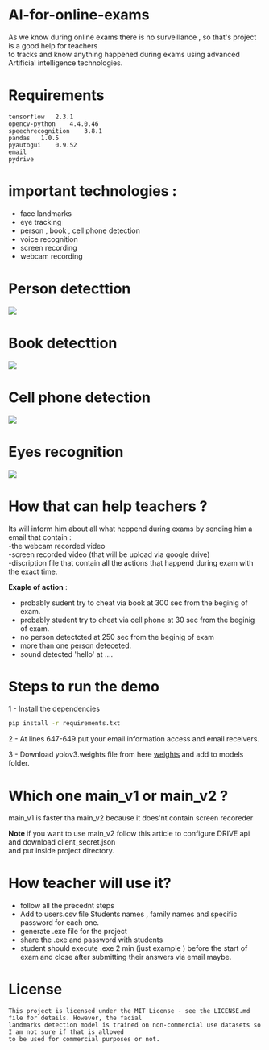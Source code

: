 # AI-for-online-exams
As we know during online exams there is no surveillance , so that's project is a good help for teachers<br>
to tracks and know anything happened during exams using advanced Artificial intelligence technologies.

# Requirements

```tensorflow	2.3.1          ``` <br>
```opencv-python	4.4.0.46	 ```<br>
```speechrecognition	3.8.1	 ```<br>
```pandas	1.0.5	             ```<br>
```pyautogui	0.9.52	       ```<br>
```email                     ```<br>
```pydrive                   ```<br>

# important technologies : 
- face landmarks <br>
- eye tracking
- person , book , cell phone detection<br>
- voice recognition<br>
- screen recording <br>
- webcam recording <br>

# Person detecttion
![](gifs/person.gif)
# Book detecttion
![](gifs/book.gif)
# Cell phone detection
![](gifs/phone.gif)
# Eyes recognition
![](gifs/eye.gif)
# How that can help teachers ?
Its will inform him about all what heppend during exams by sending him a email that contain :<br>
-the webcam recorded video<br>
-screen recorded video (that will be upload via google drive) <br>
-discription file that contain all the actions that happend during exam with the exact time. <br>

<b>Exaple of action</b> : <br>
- probably sudent try to cheat via book at 300 sec from the beginig of exam. <br>
- probably student try to cheat via cell phone at 30 sec from the beginig of exam. <br>
- no person detectcted at 250 sec from the beginig of exam <br>
- more than one person deteceted. <br>
- sound detected 'hello' at .... <br>

# Steps to run the demo
1 - Install the dependencies
```bash
pip install -r requirements.txt
```
2 - At lines 647-649 put your email information access and email receivers.

3 - Download yolov3.weights file from here [weights](https://pjreddie.com/media/files/yolov3.weights)
and add to models folder.

# Which one main_v1 or main_v2 ? 
main_v1 is faster tha main_v2 because it does'nt contain screen recoreder

<b> Note </b>
if you want to use main_v2 follow this article to configure DRIVE api and download client_secret.json<br>
and put inside project directory.

# How teacher will use it?
- follow all the precednt steps
- Add to users.csv file Students names , family names and specific password for each one.
- generate .exe file for the project
- share the .exe and password with students
- student should execute .exe 2 min (just example ) before the start of exam and close after submitting their answers via email maybe.

# License 

```
This project is licensed under the MIT License - see the LICENSE.md file for details. However, the facial 
landmarks detection model is trained on non-commercial use datasets so I am not sure if that is allowed 
to be used for commercial purposes or not.
```
